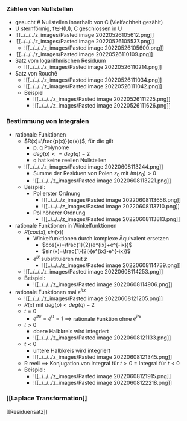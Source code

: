 ### Zählen von Nullstellen
+ gesucht # Nullstellen innerhalb von C (Vielfachheit gezählt)
+ U sternförmig, f∈H(U), C geschlossen in U
+ ![[../../../z_images/Pasted image 20220526105612.png]]
+ ![[../../../z_images/Pasted image 20220526105537.png]]
	+ ![[../../../z_images/Pasted image 20220526105600.png]]
+ ![[../../../z_images/Pasted image 20220526110109.png]]
+ Satz vom logarithmischen Residuum
	+ ![[../../../z_images/Pasted image 20220526110214.png]]
+ Satz von Rouchê
	+ ![[../../../z_images/Pasted image 20220526111034.png]]
	+ ![[../../../z_images/Pasted image 20220526111042.png]]
	+ Beispiel
		+ ![[../../../z_images/Pasted image 20220526111225.png]]
		+ ![[../../../z_images/Pasted image 20220526111626.png]]

### Bestimmung von Integralen
+ rationale Funktionen
	+ $R(x)=\frac{p(x)}{q(x)}$, für die gilt
		+ p, q Polynome
		+ $deg(p)<=deg(q)-2$
		+ q hat keine reellen Nullstellen
	+ ![[../../../z_images/Pasted image 20220608113244.png]]
		+ Summe der Residuen von Polen $z_0$ mit $Im(z_0)>0$
		+  ![[../../../z_images/Pasted image 20220608113221.png]]
	+ Beispiel:
		+ Pol erster Ordnung
			+ ![[../../../z_images/Pasted image 20220608113656.png]]
			+ ![[../../../z_images/Pasted image 20220608113710.png]]
		+ Pol höherer Ordnung
			+ ![[../../../z_images/Pasted image 20220608113813.png]]
+ rationale Funktionen in Winkelfunktionen
	+ $R(cos(x),sin(x))$
		+ Winkelfunktionen durch komplexe Äquivalent ersetzen
			+ $cos(x)=\frac{1}{2}(e^{ix}+e^{-ix})$
			+ $sin(x)=\frac{1}{2i}(e^{ix}-e^{-ix})$
		+ $e^{ix}$ substituieren mit $z$
			+ ![[../../../z_images/Pasted image 20220608114739.png]]
	+ ![[../../../z_images/Pasted image 20220608114253.png]]
	+ Beispiel:
		+ ![[../../../z_images/Pasted image 20220608114906.png]]
+ rationale Funktionen mal $e^{itx}$
	+ ![[../../../z_images/Pasted image 20220608121205.png]]
	+ $R(x)$ mit $deg(p)<deg(q)-2$
	+ $t=0$ 
		+ $e^{itx}=e^0=1$ ==> rationale Funktion ohne $e^{itx}$
	+ $t>0$
		+ obere Halbkreis wird integriert
		+ ![[../../../z_images/Pasted image 20220608121133.png]]
	+ $t<0$
		+ untere Halbkreis wird integriert
		+ ![[../../../z_images/Pasted image 20220608121345.png]]
	+ R reell ==> Konjugation von Integral für $t>0$ = Integral für $t<0$
	+ Beispiel:
		+ ![[../../../z_images/Pasted image 20220608121915.png]]
		+ ![[../../../z_images/Pasted image 20220608122218.png]]

### [[Laplace Transformation]]

[[Residuensatz]]